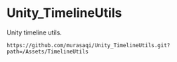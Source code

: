 # Unity_TimelineUtils
Unity timeline utils.

```
https://github.com/murasaqi/Unity_TimelineUtils.git?path=/Assets/TimelineUtils
```
